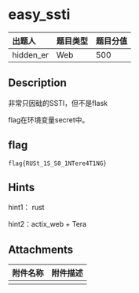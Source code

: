# easy_ssti

| 出题人    | 题目类型 | 题目分值 |
| :-------- | :------- | :------- |
| hidden_er | Web      | 500      |

## Description

非常只因础的SSTI，但不是flask

flag在环境变量secret中。

## flag

`flag{RUSt_1S_S0_1NTere4T1NG}`

## Hints

hint1： rust

hint2：actix_web + Tera

## Attachments

| 附件名称 | 附件描述 |
| :------- | :------- |
|          |          |